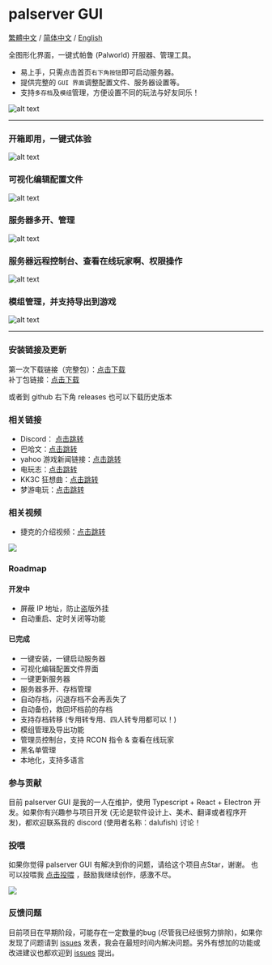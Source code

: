 # palserver GUI

<a href="../README.md">繁體中文</a> / <a href=".">简体中文</a> / <a href="./readme//README_EN.md">English</a>

全图形化界面，一键式帕鲁 (Palworld) 开服器、管理工具。

- 易上手，只需点击首页`右下角按钮`即可启动服务器。
- 提供完整的 `GUI 界面`调整配置文件、服务器设置等。
- 支持`多存档`及`模组`管理，方便设置不同的玩法与好友同乐！

![alt text](/readme//2zh.webp)

---

### 开箱即用，一键式体验

![alt text](/readme//1zh.webp)

### 可视化编辑配置文件

![alt text](/readme//3zh.webp)

### 服务器多开、管理

![alt text](/readme/5zh.webp)

### 服务器远程控制台、查看在线玩家啊、权限操作

![alt text](/readme//7zh.webp)

### 模组管理，并支持导出到游戏

![alt text](/readme//6zh.webp)

---

### 安装链接及更新

第一次下载链接（完整包）：[点击下载](https://github.com/Dalufishe/palserver-GUI/releases/download/0.1.0/0.1.0-palserver-GUI-win32-x64.7z)  
补丁包链接：[点击下载](https://github.com/Dalufishe/palserver-GUI/releases/download/patch-0.1.0/patch-0.1.0-palserver-GUI-win32-x64.7z)

或者到 github 右下角 releases 也可以下载历史版本

### 相关链接

- Discord： [点击跳转](https://discord.gg/sgMMdUZd3V)
- 巴哈文：[点击跳转](https://forum.gamer.com.tw/C.php?bsn=71458&snA=2043)
- yahoo 游戏新闻链接：[点击跳转](https://tw.news.yahoo.com/palserver-gui-041354287.html)
- 电玩志：[点击跳转](https://gank.fanpiece.com/animeradio/%E5%8F%B0%E7%81%A3%E5%A4%A7%E7%A5%9E%E5%89%B5-%E5%B9%BB%E7%8D%B8%E5%B8%95%E9%AD%AF-%E4%B8%80%E9%8D%B5%E9%96%8B%E8%A8%AD%E4%BC%BA%E6%9C%8D%E5%99%A8-%E5%B7%A5%E5%85%B7-%E5%85%A7%E5%BB%BA%E7%B9%81%E4%B8%AD-%E5%9C%96%E5%83%8FUI-c1452714.html)
- KK3C 狂想曲：[点击跳转](https://kkplay3c.net/steam-pal-server-gui/)
- 梦游电玩：[点击跳转](https://www.game735.com/forum.php?mod=viewthread&tid=388027&extra=page%3D1&ordertype=1)

### 相关视频

- 捷克的介绍视频：[点击跳转](https://youtu.be/8Vq7uANT0Eo?si=-nH9lkUpsk7DgMW8)

<a href="https://youtu.be/8Vq7uANT0Eo?si=-nH9lkUpsk7DgMW8" target="_blank">
<img src="https://i.ytimg.com/vi_webp/8Vq7uANT0Eo/maxresdefault.webp"/>
</a>

### Roadmap

#### 开发中

- 屏蔽 IP 地址，防止盗版外挂
- 自动重启、定时关闭等功能

#### 已完成

- 一键安装，一键启动服务器
- 可视化编辑配置文件界面
- 一键更新服务器
- 服务器多开、存档管理
- 自动存档，闪退存档不会再丢失了
- 自动备份，救回坏档前的存档
- 支持存档转移 (专用转专用、四人转专用都可以！)
- 模组管理及导出功能
- 管理员控制台，支持 RCON 指令 & 查看在线玩家
- 黑名单管理
- 本地化，支持多语言

### 参与贡献

目前 palserver GUI 是我的一人在维护，使用 Typescript + React + Electron 开发。如果你有兴趣参与项目开发 (无论是软件设计上、美术、翻译或者程序开发)，都欢迎联系我的 discord (使用者名称：dalufish) 讨论！

### 投喂

如果你觉得 palserver GUI 有解决到你的问题，请给这个项目点Star，谢谢。
也可以投喂我 [点击投喂](https://www.buymeacoffee.com/dalufish) ，鼓励我继续创作，感激不尽。

<a href="https://www.buymeacoffee.com/Dalufish"><img src="https://img.buymeacoffee.com/button-api/?text=Buy me a coffee&emoji=&slug=Dalufish&button_colour=FFDD00&font_colour=000000&font_family=Comic&outline_colour=000000&coffee_colour=ffffff" /></a>

### 反馈问题

目前项目在早期阶段，可能存在一定数量的bug (尽管我已经很努力排除)，如果你发现了问题请到 [issues](https://github.com/Dalufishe/palserver-GUI/issues) 发表，我会在最短时间内解决问题。另外有想加的功能或改进建议也都欢迎到 [issues](https://github.com/Dalufishe/palserver-GUI/issues) 提出。

